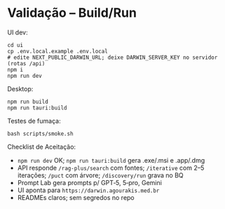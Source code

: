 # Validação – Build/Run

UI dev:

```
cd ui
cp .env.local.example .env.local
# edite NEXT_PUBLIC_DARWIN_URL; deixe DARWIN_SERVER_KEY no servidor (rotas /api)
npm i
npm run dev
```

Desktop:

```
npm run build
npm run tauri:build
```

Testes de fumaça:

```
bash scripts/smoke.sh
```

Checklist de Aceitação:
- `npm run dev` OK; `npm run tauri:build` gera .exe/.msi e .app/.dmg
- API responde `/rag-plus/search` com fontes; `/iterative` com 2–5 iterações; `/puct` com árvore; `/discovery/run` grava no BQ
- Prompt Lab gera prompts p/ GPT‑5, 5‑pro, Gemini
- UI aponta para `https://darwin.agourakis.med.br`
- READMEs claros; sem segredos no repo
